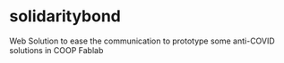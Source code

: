 # solidaritybond
Web Solution to ease the communication to prototype some anti-COVID solutions in COOP Fablab
